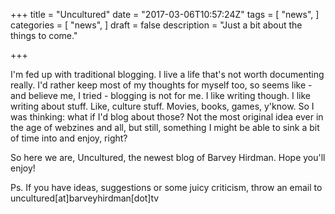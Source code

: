 +++
title = "Uncultured"
date = "2017-03-06T10:57:24Z"
tags = [
  "news",
]
categories = [
  "news",
]
draft = false
description = "Just a bit about the things to come."

+++

I'm fed up with traditional blogging. I live a life that's not worth documenting really. I'd rather keep most of my thoughts for myself too, so seems like - and believe me, I tried - blogging is not for me. I like writing though. I like writing about stuff. Like, culture stuff. Movies, books, games, y'know. So I was thinking: what if I'd blog about those? Not the most original idea ever in the age of webzines and all, but still, something I might be able to sink a bit of time into and enjoy, right?

So here we are, Uncultured, the newest blog of Barvey Hirdman. Hope you'll enjoy!

Ps. If you have ideas, suggestions or some juicy criticism, throw an email to uncultured[at]barveyhirdman[dot]tv

